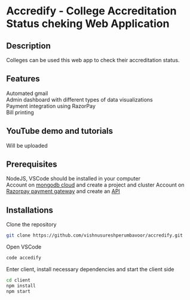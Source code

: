 # Accredify - College Accreditation Status cheking Web Application

## Description
Colleges can be used this web app to check their accreditation status.

## Features
Automated gmail <br>
Admin dashboard with different types of data visualizations <br>
Payment integration using RazorPay <br>
Bill printing <br>

## YouTube demo and tutorials
Will be uploaded

## Prerequisites
NodeJS, VSCode should be installed in your computer <br>
Account on [mongodb cloud](https://cloud.mongodb.com) and create a project and cluster
Account on [Razorpay payment gateway](https://dashboard.razorpay.com) and create an [API](https://dashboard.razorpay.com/app/website-app-settings/api-keys) 

## Installations
Clone the repository
```sh
git clone https://github.com/vishnusureshperumbavoor/accredify.git
```
Open VSCode 
```sh
code accedify
```
Enter client, install necessary dependencies and start the client side
```sh
cd client
npm install
npm start
```

